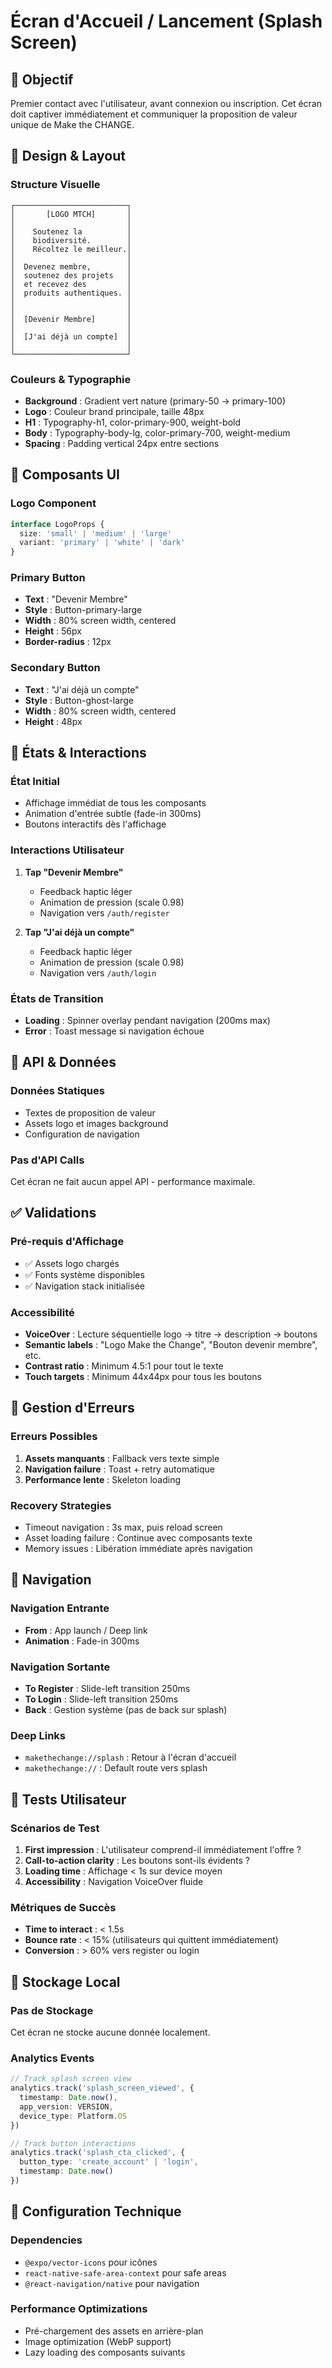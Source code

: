 # Écran d'Accueil / Lancement (Splash Screen)

## 🎯 Objectif

Premier contact avec l'utilisateur, avant connexion ou inscription. Cet écran doit captiver immédiatement et communiquer la proposition de valeur unique de Make the CHANGE.

## 🎨 Design & Layout

### Structure Visuelle
```
┌─────────────────────────┐
│       [LOGO MTCH]       │
│                         │
│    Soutenez la          │
│    biodiversité.        │
│    Récoltez le meilleur.│
│                         │
│  Devenez membre,        │
│  soutenez des projets   │
│  et recevez des         │
│  produits authentiques. │
│                         │
│                         │
│  [Devenir Membre]       │
│                         │
│  [J'ai déjà un compte]  │
│                         │
└─────────────────────────┘
```

### Couleurs & Typographie
- **Background** : Gradient vert nature (primary-50 → primary-100)
- **Logo** : Couleur brand principale, taille 48px
- **H1** : Typography-h1, color-primary-900, weight-bold
- **Body** : Typography-body-lg, color-primary-700, weight-medium
- **Spacing** : Padding vertical 24px entre sections

## 📱 Composants UI

### Logo Component
```typescript
interface LogoProps {
  size: 'small' | 'medium' | 'large'
  variant: 'primary' | 'white' | 'dark'
}
```

### Primary Button
- **Text** : "Devenir Membre"
- **Style** : Button-primary-large
- **Width** : 80% screen width, centered
- **Height** : 56px
- **Border-radius** : 12px

### Secondary Button  
- **Text** : "J'ai déjà un compte"
- **Style** : Button-ghost-large
- **Width** : 80% screen width, centered
- **Height** : 48px

## 🔄 États & Interactions

### État Initial
- Affichage immédiat de tous les composants
- Animation d'entrée subtle (fade-in 300ms)
- Boutons interactifs dès l'affichage

### Interactions Utilisateur
1. **Tap "Devenir Membre"**
   - Feedback haptic léger
   - Animation de pression (scale 0.98)
   - Navigation vers `/auth/register`

2. **Tap "J'ai déjà un compte"**
   - Feedback haptic léger  
   - Animation de pression (scale 0.98)
   - Navigation vers `/auth/login`

### États de Transition
- **Loading** : Spinner overlay pendant navigation (200ms max)
- **Error** : Toast message si navigation échoue

## 📡 API & Données

### Données Statiques
- Textes de proposition de valeur
- Assets logo et images background
- Configuration de navigation

### Pas d'API Calls
Cet écran ne fait aucun appel API - performance maximale.

## ✅ Validations

### Pré-requis d'Affichage
- ✅ Assets logo chargés
- ✅ Fonts système disponibles  
- ✅ Navigation stack initialisée

### Accessibilité
- **VoiceOver** : Lecture séquentielle logo → titre → description → boutons
- **Semantic labels** : "Logo Make the Change", "Bouton devenir membre", etc.
- **Contrast ratio** : Minimum 4.5:1 pour tout le texte
- **Touch targets** : Minimum 44x44px pour tous les boutons

## 🚨 Gestion d'Erreurs

### Erreurs Possibles
1. **Assets manquants** : Fallback vers texte simple
2. **Navigation failure** : Toast + retry automatique
3. **Performance lente** : Skeleton loading

### Recovery Strategies
- Timeout navigation : 3s max, puis reload screen
- Asset loading failure : Continue avec composants texte
- Memory issues : Libération immédiate après navigation

## 🔗 Navigation

### Navigation Entrante
- **From** : App launch / Deep link
- **Animation** : Fade-in 300ms

### Navigation Sortante
- **To Register** : Slide-left transition 250ms
- **To Login** : Slide-left transition 250ms
- **Back** : Gestion système (pas de back sur splash)

### Deep Links
- `makethechange://splash` : Retour à l'écran d'accueil
- `makethechange://` : Default route vers splash

## 📝 Tests Utilisateur

### Scénarios de Test
1. **First impression** : L'utilisateur comprend-il immédiatement l'offre ?
2. **Call-to-action clarity** : Les boutons sont-ils évidents ?
3. **Loading time** : Affichage < 1s sur device moyen
4. **Accessibility** : Navigation VoiceOver fluide

### Métriques de Succès
- **Time to interact** : < 1.5s
- **Bounce rate** : < 15% (utilisateurs qui quittent immédiatement)
- **Conversion** : > 60% vers register ou login

## 💾 Stockage Local

### Pas de Stockage
Cet écran ne stocke aucune donnée localement.

### Analytics Events
```typescript
// Track splash screen view
analytics.track('splash_screen_viewed', {
  timestamp: Date.now(),
  app_version: VERSION,
  device_type: Platform.OS
})

// Track button interactions  
analytics.track('splash_cta_clicked', {
  button_type: 'create_account' | 'login',
  timestamp: Date.now()
})
```

## 🔧 Configuration Technique

### Dependencies
- `@expo/vector-icons` pour icônes
- `react-native-safe-area-context` pour safe areas
- `@react-navigation/native` pour navigation

### Performance Optimizations
- Pré-chargement des assets en arrière-plan
- Image optimization (WebP support)
- Lazy loading des composants suivants

